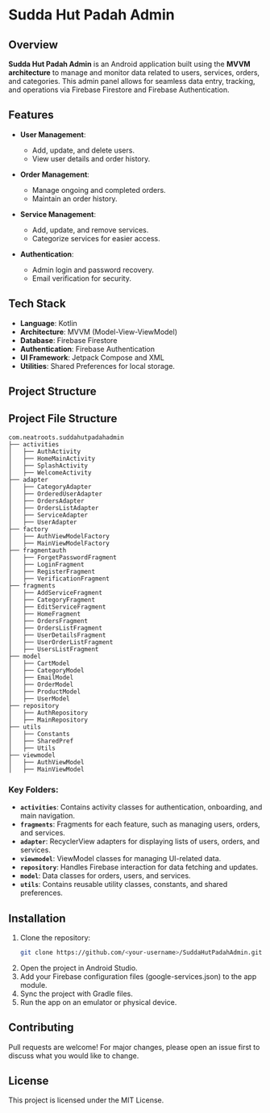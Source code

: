 # Sudda Hut Padah Admin

## Overview
**Sudda Hut Padah Admin** is an Android application built using the **MVVM architecture** to manage and monitor data related to users, services, orders, and categories. 
This admin panel allows for seamless data entry, tracking, and operations via Firebase Firestore and Firebase Authentication.

## Features
- **User Management**:
  - Add, update, and delete users.
  - View user details and order history.

- **Order Management**:
  - Manage ongoing and completed orders.
  - Maintain an order history.

- **Service Management**:
  - Add, update, and remove services.
  - Categorize services for easier access.

- **Authentication**:
  - Admin login and password recovery.
  - Email verification for security.

## Tech Stack
- **Language**: Kotlin
- **Architecture**: MVVM (Model-View-ViewModel)
- **Database**: Firebase Firestore
- **Authentication**: Firebase Authentication
- **UI Framework**: Jetpack Compose and XML
- **Utilities**: Shared Preferences for local storage.

## Project Structure
## Project File Structure
```
com.neatroots.suddahutpadahadmin
├── activities
│   ├── AuthActivity
│   ├── HomeMainActivity
│   ├── SplashActivity
│   ├── WelcomeActivity
├── adapter
│   ├── CategoryAdapter
│   ├── OrderedUserAdapter
│   ├── OrdersAdapter
│   ├── OrdersListAdapter
│   ├── ServiceAdapter
│   ├── UserAdapter
├── factory
│   ├── AuthViewModelFactory
│   ├── MainViewModelFactory
├── fragmentauth
│   ├── ForgetPasswordFragment
│   ├── LoginFragment
│   ├── RegisterFragment
│   ├── VerificationFragment
├── fragments
│   ├── AddServiceFragment
│   ├── CategoryFragment
│   ├── EditServiceFragment
│   ├── HomeFragment
│   ├── OrdersFragment
│   ├── OrdersListFragment
│   ├── UserDetailsFragment
│   ├── UserOrderListFragment
│   ├── UsersListFragment
├── model
│   ├── CartModel
│   ├── CategoryModel
│   ├── EmailModel
│   ├── OrderModel
│   ├── ProductModel
│   ├── UserModel
├── repository
│   ├── AuthRepository
│   ├── MainRepository
├── utils
│   ├── Constants
│   ├── SharedPref
│   ├── Utils
├── viewmodel
│   ├── AuthViewModel
│   ├── MainViewModel
```

### Key Folders:
- **`activities`**: Contains activity classes for authentication, onboarding, and main navigation.
- **`fragments`**: Fragments for each feature, such as managing users, orders, and services.
- **`adapter`**: RecyclerView adapters for displaying lists of users, orders, and services.
- **`viewmodel`**: ViewModel classes for managing UI-related data.
- **`repository`**: Handles Firebase interaction for data fetching and updates.
- **`model`**: Data classes for orders, users, and services.
- **`utils`**: Contains reusable utility classes, constants, and shared preferences.

## Installation
1. Clone the repository:
   ```bash
   git clone https://github.com/<your-username>/SuddaHutPadahAdmin.git
   ```
2. Open the project in Android Studio.
3. Add your Firebase configuration files (google-services.json) to the app module.
4. Sync the project with Gradle files.
5. Run the app on an emulator or physical device.

## Contributing
Pull requests are welcome! For major changes, please open an issue first to discuss what you would like to change.

## License
This project is licensed under the MIT License.
